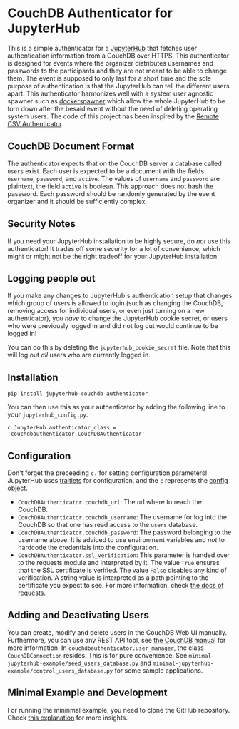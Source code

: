 # CouchDB Authenticator for JupyterHub

This is a simple authenticator for a [JupyterHub](http://github.com/jupyter/jupyterhub/)
that fetches user authentication information from a CouchDB over HTTPS.
This authenticator is designed for events where the organizer distributes
usernames and passwords to the participants and they are not meant to be able to change them.
The event is supposed to only last for a short time and the sole purpose of authentication
is that the JupyterHub can tell the different users apart.
This authenticator harmonizes well with a system user agnostic spawner such as 
[dockerspawner](https://github.com/jupyterhub/dockerspawner) which allow the whole JupyterHub
to be torn down after the besaid event without the need of deleting operating system users.
The code of this project has been inspired by the 
[Remote CSV Authenticator](https://github.com/yuvipanda/jupyterhub-remotecsv-authenticator).

## CouchDB Document Format

The authenticator expects that on the CouchDB server a database called `users` exist.
Each user is expected to be a document with the fields `username`, `password`, and `active`.
The values of `username` and `password` are plaintext, the field `active` is boolean.
This approach does not hash the password.
Each password should be randomly generated by the event organizer and it should be sufficiently complex.

## Security Notes

If you need your JupyterHub installation to be highly secure, do *not* use this authenticator!
It trades off some security for a lot of convenience,
which might or might not be the right tradeoff for your JupyterHub installation.

## Logging people out

If you make any changes to JupyterHub's authentication setup
that changes which group of users is allowed to login 
(such as changing the CouchDB, removing access for individual users, or even just turning on a new authenticator),
you *have* to change the JupyterHub cookie secret, 
or users who were previously logged in and did not log out would continue to be logged in!

You can do this by deleting the `jupyterhub_cookie_secret` file. 
Note that this will log out *all* users who are currently logged in.

## Installation

```
pip install jupyterhub-couchdb-authenticator
```

You can then use this as your authenticator by adding the following line to
your `jupyterhub_config.py`:

```
c.JupyterHub.authenticator_class = 'couchdbauthenticator.CouchDBAuthenticator'
```

## Configuration

Don't forget the preceeding `c.` for setting configuration parameters! 
JupyterHub uses
[traitlets](https://traitlets.readthedocs.io) for 
configuration, and the `c` represents the
[config object](https://traitlets.readthedocs.io/en/stable/config.html).

- `CouchDBAuthenticator.couchdb_url`: 
  The url where to reach the CouchDB.
- `CouchDBAuthenticator.couchdb_username`: 
  The username for log into the CouchDB so that
  one has read access to the `users` database.
- `CouchDBAuthenticator.couchdb_password`: 
  The password belonging to the username above.
  It is adviced to use environment variables and *not* to
  hardcode the credentials into the configuration.
- `CouchDBAuthenticator.ssl_verification`: 
  This parameter is handed over to the requests module and interpreted by it.
  The value `True` ensures that the SSL certificate is verified.
  The value `False` disables any kind of verification.
  A string value is interpreted as a path pointing to the certificate you expect to see.
  For more information, check
  [the docs of requests](https://docs.python-requests.org/en/master/user/advanced/#ssl-cert-verification).

## Adding and Deactivating Users

You can create, modify and delete users in the CouchDB Web UI manually.
Furthermore, you can use any REST API tool, see 
[the CouchDB manual](https://docs.couchdb.org/en/stable/api/basics.html)
for more information.
In `couchdbauthenticator.user_manager`, the class `CouchDBConnection` resides.
This is for pure convenience.
See `minimal-jupyterhub-example/seed_users_database.py` and `minimal-jupyterhub-example/control_users_database.py`
for some sample applications.

## Minimal Example and Development

For running the mininmal example, you need to clone the GitHub repository.
Check
[this explanation](https://github.com/1kastner/CouchDBAuthenticator/tree/main/minimal-jupyterhub-example)
for more insights.
